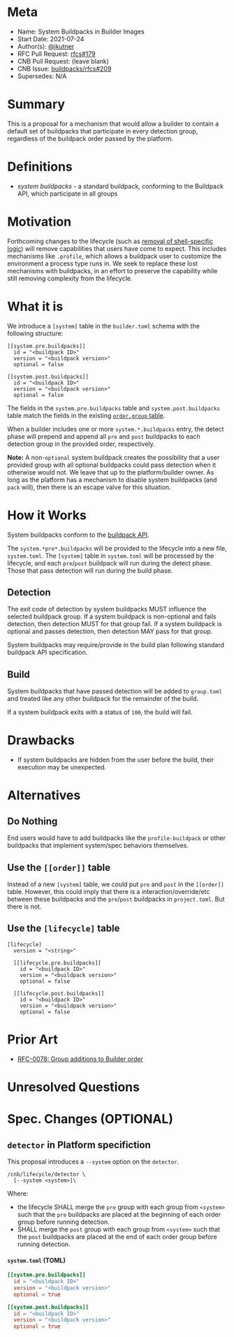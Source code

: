 # Meta
[meta]: #meta
- Name: System Buildpacks in Builder Images
- Start Date: 2021-07-24
- Author(s): [@jkutner](https://github.com/jkutner)
- RFC Pull Request: [rfcs#179](https://github.com/buildpacks/rfcs/pull/179)
- CNB Pull Request: (leave blank)
- CNB Issue: [buildpacks/rfcs#209](https://github.com/buildpacks/rfcs/issues/209)
- Supersedes: N/A

# Summary
[summary]: #summary

This is a proposal for a mechanism that would allow a builder to contain a default set of buildpacks that participate in every detection group, regardless of the buildpack order passed by the platform.

# Definitions
[definitions]: #definitions

* _system buildpacks_ - a standard buildpack, conforming to the Buildpack API, which participate in all groups

# Motivation
[motivation]: #motivation

Forthcoming changes to the lifecycle (such as [removal of shell-specific logic](https://github.com/buildpacks/rfcs/pull/168)) will remove capabilities that users have come to expect. This includes mechanisms like `.profile`, which allows a buildpack user to customize the environment a process type runs in. We seek to replace these lost mechanisms with buildpacks, in an effort to preserve the capability while still removing complexity from the lifecycle.

# What it is
[what-it-is]: #what-it-is

We introduce a `[system]` table in the `builder.toml` schema with the following structure:

```
[[system.pre.buildpacks]]
  id = "<buildpack ID>"
  version = "<buildpack version>"
  optional = false

[[system.post.buildpacks]]
  id = "<buildpack ID>"
  version = "<buildpack version>"
  optional = false
```

The fields in the `system.pre.buildpacks` table and `system.post.buildpacks` table match the fields in the existing [`order.group` table](https://buildpacks.io/docs/reference/config/builder-config/#order-_list-required_).

When a builder includes one or more `system.*.buildpacks` entry, the detect phase will prepend and append all `pre` and `post` buildpacks to each detection group in the provided order, respectively.

**Note:** A non-`optional` system buildpack creates the possibility that a user provided group with all optional buildpacks could pass detection when it otherwise would not. We leave that up to the platform/builder owner. As long as the platform has a mechanism to disable system buildpacks (and `pack` will), then there is an escape valve for this situation.

# How it Works
[how-it-works]: #how-it-works

System buildpacks conform to the [buildpack API](https://github.com/buildpacks/spec/blob/main/buildpack.md).

The `system.*pre*.buildpacks` will be provided to the lifecycle into a new file, `system.toml`. The `[system]` table in `system.toml` will be processed by the lifecycle, and each `pre`/`post` buildpack will run during the detect phase. Those that pass detection will run during the build phase.

## Detection

The exit code of detection by system buildpacks MUST influence the selected buildpack group. If a system buildpack is non-optional and fails detection, then detection MUST for that group fail. If a system buildpack is optional and passes detection, then detection MAY pass for that group.

System buildpacks may require/provide in the build plan following standard buildpack API specification.

## Build

System buildpacks that have passed detection will be added to `group.toml` and treated like any other buildpack for the remainder of the build.

If a system buildpack exits with a status of `100`, the build will fail.

# Drawbacks
[drawbacks]: #drawbacks

- If system buildpacks are hidden from the user before the build, their execution may be unexpected.

# Alternatives
[alternatives]: #alternatives

## Do Nothing

End users would have to add buildpacks like the `profile-buildpack` or other buildpacks that implement system/spec behaviors themselves.

## Use the `[[order]]` table

Instead of a new `[system]` table, we could put `pre` and `post` in the `[[order]]` table. However, this could imply that there is a interaction/override/etc between these buildpacks and the `pre`/`post` buildpacks in `project.toml`. But there is not.

## Use the `[lifecycle]` table

```
[lifecycle]
  version = "<string>"

  [[lifecycle.pre.buildpacks]]
    id = "<buildpack ID>"
    version = "<buildpack version>"
    optional = false

  [[lifecycle.post.buildpacks]]
    id = "<buildpack ID>"
    version = "<buildpack version>"
    optional = false
```

# Prior Art
[prior-art]: #prior-art

- [RFC-0078: Group additions to Builder order](https://github.com/buildpacks/rfcs/blob/main/text/0078-group-additions.md)

# Unresolved Questions
[unresolved-questions]: #unresolved-questions


# Spec. Changes (OPTIONAL)
[spec-changes]: #spec-changes

## `detector` in Platform specifiction

This proposal introduces a `--system` option on the `detector`.

```
/cnb/lifecycle/detector \
  [--system <system>]\
```

Where:

* the lifecycle SHALL merge the `pre` group with each group from `<system>` such that the `pre` buildpacks are placed at the beginning of each order group before running detection.
* SHALL merge the `post` group with each group from `<system>` such that the `post` buildpacks are placed at the end of each order group before running detection.

#### `system.toml` (TOML)

```toml
[[system.pre.buildpacks]]
  id = "<buildpack ID>"
  version = "<buildpack version>"
  optional = true

[[system.post.buildpacks]]
  id = "<buildpack ID>"
  version = "<buildpack version>"
  optional = true
```


